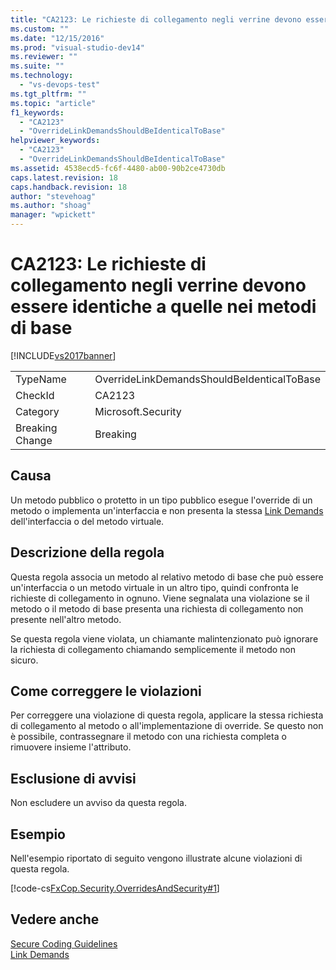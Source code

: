 ```yaml
---
title: "CA2123: Le richieste di collegamento negli verrine devono essere identiche a quelle nei metodi di base | Microsoft Docs"
ms.custom: ""
ms.date: "12/15/2016"
ms.prod: "visual-studio-dev14"
ms.reviewer: ""
ms.suite: ""
ms.technology: 
  - "vs-devops-test"
ms.tgt_pltfrm: ""
ms.topic: "article"
f1_keywords: 
  - "CA2123"
  - "OverrideLinkDemandsShouldBeIdenticalToBase"
helpviewer_keywords: 
  - "CA2123"
  - "OverrideLinkDemandsShouldBeIdenticalToBase"
ms.assetid: 4538ecd5-fc6f-4480-ab00-90b2ce4730db
caps.latest.revision: 18
caps.handback.revision: 18
author: "stevehoag"
ms.author: "shoag"
manager: "wpickett"
---
```

# CA2123: Le richieste di collegamento negli verrine devono essere identiche a quelle nei metodi di base
[!INCLUDE[vs2017banner](../code-quality/includes/vs2017banner.md)]

|||  
|-|-|  
|TypeName|OverrideLinkDemandsShouldBeIdenticalToBase|  
|CheckId|CA2123|  
|Category|Microsoft.Security|  
|Breaking Change|Breaking|  
  
## Causa  
 Un metodo pubblico o protetto in un tipo pubblico esegue l'override di un metodo o implementa un'interfaccia e non presenta la stessa [Link Demands](../Topic/Link%20Demands.md) dell'interfaccia o del metodo virtuale.  
  
## Descrizione della regola  
 Questa regola associa un metodo al relativo metodo di base che può essere un'interfaccia o un metodo virtuale in un altro tipo, quindi confronta le richieste di collegamento in ognuno.  Viene segnalata una violazione se il metodo o il metodo di base presenta una richiesta di collegamento non presente nell'altro metodo.  
  
 Se questa regola viene violata, un chiamante malintenzionato può ignorare la richiesta di collegamento chiamando semplicemente il metodo non sicuro.  
  
## Come correggere le violazioni  
 Per correggere una violazione di questa regola, applicare la stessa richiesta di collegamento al metodo o all'implementazione di override.  Se questo non è possibile, contrassegnare il metodo con una richiesta completa o rimuovere insieme l'attributo.  
  
## Esclusione di avvisi  
 Non escludere un avviso da questa regola.  
  
## Esempio  
 Nell'esempio riportato di seguito vengono illustrate alcune violazioni di questa regola.  
  
 [!code-cs[FxCop.Security.OverridesAndSecurity#1](../code-quality/codesnippet/CSharp/ca2123-override-link-demands-should-be-identical-to-base_1.cs)]  
  
## Vedere anche  
 [Secure Coding Guidelines](../Topic/Secure%20Coding%20Guidelines.md)   
 [Link Demands](../Topic/Link%20Demands.md)